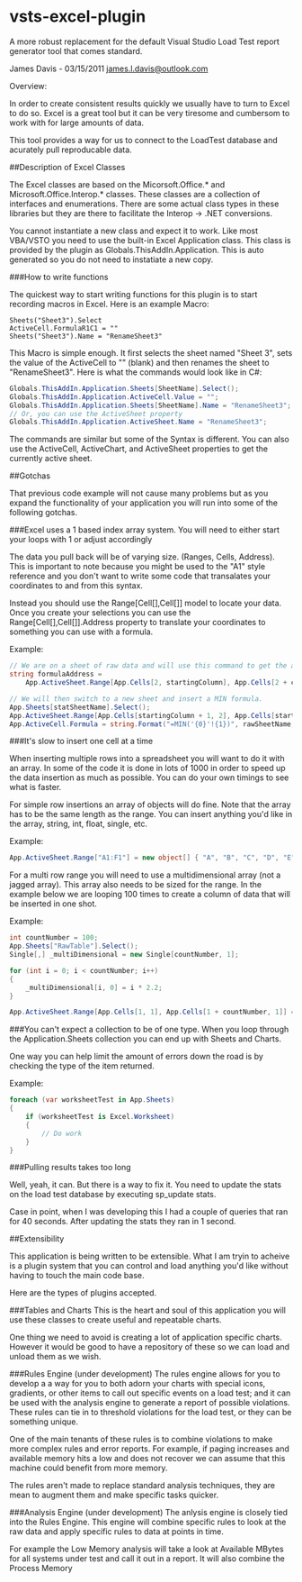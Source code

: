 vsts-excel-plugin
=================

A more robust replacement for the default Visual Studio Load Test report generator tool that comes standard.

James Davis - 03/15/2011
james.l.davis@outlook.com

Overview:

In order to create consistent results quickly we usually have to turn to Excel to do so. Excel is a great tool but it can be very tiresome and cumbersom to work with for large amounts of data.

This tool provides a way for us to connect to the LoadTest database and acurately pull reproducable data.


##Description of Excel Classes

The Excel classes are based on the Micorsoft.Office.* and Microsoft.Office.Interop.* classes. These classes are a collection of interfaces and enumerations.  There are some actual class types in these libraries but they are there to facilitate the Interop -> .NET conversions.

You cannot instantiate a new class and expect it to work. Like most VBA/VSTO you need to use the built-in 	Excel Application class. This class is provided by the plugin as Globals.ThisAddIn.Application. This is 	auto generated so you do not need to instatiate a new copy.

###How to write functions

The quickest way to start writing functions for this plugin is to start recording macros in Excel. Here	is an example Macro:
```Visual Basic
Sheets("Sheet3").Select
ActiveCell.FormulaR1C1 = ""
Sheets("Sheet3").Name = "RenameSheet3"
```

This Macro is simple enough. It first selects the sheet named "Sheet 3", sets the value of the ActiveCell 	to "" (blank) and then renames the sheet to "RenameSheet3".  Here is what the commands would look like in C#:
```C#
Globals.ThisAddIn.Application.Sheets[SheetName].Select();
Globals.ThisAddIn.Application.ActiveCell.Value = "";
Globals.ThisAddIn.Application.Sheets[SheetName].Name = "RenameSheet3";
// Or, you can use the ActiveSheet property
Globals.ThisAddIn.Application.ActiveSheet.Name = "RenameSheet3";
```

The commands are similar but some of the Syntax is different. You can also use the ActiveCell, ActiveChart, and ActiveSheet properties to get the currently active sheet.

##Gotchas

That previous code example will not cause many problems but as you expand the functionality of your application you will run into some of the following gotchas.

###Excel uses a 1 based index array system. 
You will need to either start your loops with 1 or adjust accordingly

The data you pull back will be of varying size. (Ranges, Cells, Address). This is important to note because you might be used to the "A1" style reference and you don't want to write some code that transalates your coordinates to and from this syntax.

Instead you should use the Range[Cell[],Cell[]] model to locate your data.  Once you create your selections you can use the Range[Cell[],Cell[]].Address property to translate your coordinates to something you can use with a formula.

Example:
```C#
// We are on a sheet of raw data and will use this command to get the address of the range
string formulaAddress = 
	App.ActiveSheet.Range[App.Cells[2, startingColumn], App.Cells[2 + countNumber, startingColumn]].Address;

// We will then switch to a new sheet and insert a MIN formula.
App.Sheets[statSheetName].Select();
App.ActiveSheet.Range[App.Cells[startingColumn + 1, 2], App.Cells[startingColumn + 1, 2]].Select();
App.ActiveCell.Formula = string.Format("=MIN('{0}'!{1})", rawSheetName, formulaAddress);
```

###It's slow to insert one cell at a time

When inserting multiple rows into a spreadsheet you will want to do it with an array. In some of the code it is done in lots of 1000 in order to speed up the data insertion as much as possible.  You can do your own timings to see what is faster.

For simple row insertions an array of objects will do fine. Note that the array has to be the same length as the range. You can insert anything you'd like in the array, string, int, float, single, etc.

Example:
```C#
App.ActiveSheet.Range["A1:F1"] = new object[] { "A", "B", "C", "D", "E", "F" };
```

For a multi row range you will need to use a multidimensional array (not a jagged array).  This array also
needs to be sized for the range. In the example below we are looping 100 times to create a column of data 
that will be inserted in one shot.

Example:
```C#
int countNumber = 100;
App.Sheets["RawTable"].Select();
Single[,] _multiDimensional = new Single[countNumber, 1];

for (int i = 0; i < countNumber; i++)
{
	_multiDimensional[i, 0] = i * 2.2;
}

App.ActiveSheet.Range[App.Cells[1, 1], App.Cells[1 + countNumber, 1]] = _multiDimensional;
```
###You can't expect a collection to be of one type.
When you loop through the Application.Sheets collection you can end up with Sheets and Charts.

One way you can help limit the amount of errors down the road is by checking the type of the item returned.

Example:
```C#
foreach (var worksheetTest in App.Sheets)
{
	if (worksheetTest is Excel.Worksheet)
	{
		// Do work
	}
}
```

###Pulling results takes too long
		
Well, yeah, it can. But there is a way to fix it. You need to update the stats on the load test database by executing sp_update stats.

Case in point, when I was developing this I had a couple of queries that ran for 40 seconds.  After updating the stats they ran in 1 second.

##Extensibility

This application is being written to be extensible.  What I am tryin to acheive is a plugin system that you can control and load anything you'd like without having to touch the main code base.

Here are the types of plugins accepted.

###Tables and Charts
This is the heart and soul of this application you will use these classes to create useful and repeatable charts.

One thing we need to avoid is creating a lot of application specific charts. However it would be good to have a repository of these so we can load and unload them as we wish.

###Rules Engine (under development)
The rules engine allows for you to develop a a way for you to both adorn your charts with special icons, gradients, or other items to call out specific events on a load test; and it can be used with the analysis engine to generate a report of possible violations. These rules can tie in to threshold violations for the load test, or they can be something unique.

One of the main tenants of these rules is to combine violations to make more complex rules and error reports. For example, if paging increases and available memory hits a low and does not recover we can assume that this machine could benefit from more memory.

The rules aren't made to replace standard analysis techniques, they are mean to augment them and make specific tasks quicker.

###Analysis Engine (under development)
The anlysis engine is closely tied into the Rules Engine. This engine will combine specific rules to look at the raw data and apply specific rules to data at points in time.

For example the Low Memory analysis will take a look at Available MBytes for all systems under test and call it out in a report. It will also combine the Process Memory 